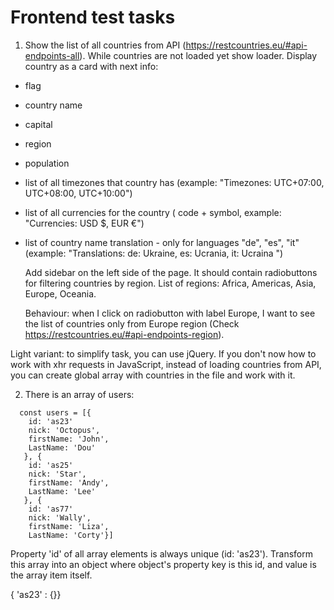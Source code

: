 # Frontend test tasks

1. Show the list of all countries from API (https://restcountries.eu/#api-endpoints-all).
   While countries are not loaded yet show loader.
   Display country as a card with next info:

-   flag
-   country name
-   capital
-   region
-   population
-   list of all timezones that country has (example: "Timezones: UTC+07:00, UTC+08:00, UTC+10:00")
-   list of all currencies for the country ( code + symbol, example: "Currencies: USD \$, EUR €")
-   list of country name translation - only for languages "de", "es", "it" (example:
    "Translations:
    de: Ukraine,
    es: Ucrania,
    it: Ucraina
    ")

    Add sidebar on the left side of the page. It should contain radiobuttons for filtering countries by region. List of regions: Africa, Americas, Asia, Europe, Oceania.
    
    Behaviour: when I click on radiobutton with label Europe, I want to see the list of countries only from Europe region (Check https://restcountries.eu/#api-endpoints-region).

Light variant: to simplify task, you can use jQuery. If you don't now how to work with xhr requests in JavaScript, instead of loading countries from API, you can create global array with countries in the file and work with it.

2. There is an array of users:
```
  const users = [{
    id: 'as23'
    nick: 'Octopus',
    firstName: 'John',
    LastName: 'Dou'
   }, {
    id: 'as25'
    nick: 'Star',
    firstName: 'Andy',
    LastName: 'Lee'
   }, {
    id: 'as77'
    nick: 'Wally',
    firstName: 'Liza',
    LastName: 'Corty'}]
```
   Property 'id' of all array elements is always unique (id: 'as23'). Transform this array into an object where object's property key is this id, and value is the array item itself.

   { 'as23' : {}}

